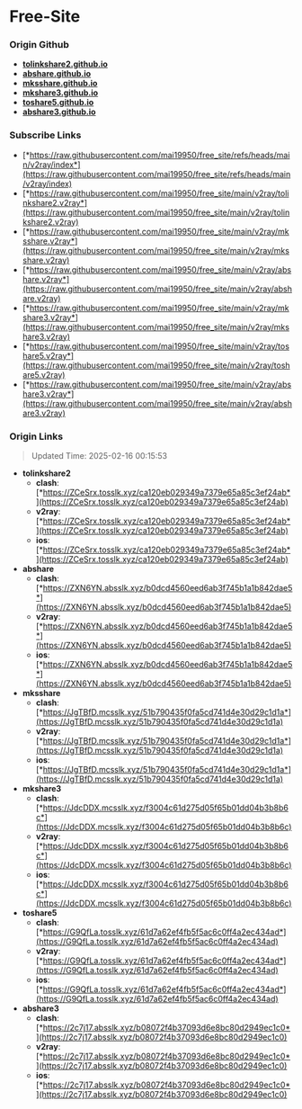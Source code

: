 # Free-Site

### Origin Github

- [**tolinkshare2.github.io**](https://github.com/tolinkshare2/tolinkshare2.github.io)
- [**abshare.github.io**](https://github.com/abshare/abshare.github.io)
- [**mksshare.github.io**](https://github.com/mksshare/mksshare.github.io)
- [**mkshare3.github.io**](https://github.com/mkshare3/mkshare3.github.io)
- [**toshare5.github.io**](https://github.com/toshare5/toshare5.github.io)
- [**abshare3.github.io**](https://github.com/abshare3/abshare3.github.io)

### Subscribe Links

- [*https://raw.githubusercontent.com/mai19950/free_site/refs/heads/main/v2ray/index*](https://raw.githubusercontent.com/mai19950/free_site/refs/heads/main/v2ray/index)
- [*https://raw.githubusercontent.com/mai19950/free_site/main/v2ray/tolinkshare2.v2ray*](https://raw.githubusercontent.com/mai19950/free_site/main/v2ray/tolinkshare2.v2ray)
- [*https://raw.githubusercontent.com/mai19950/free_site/main/v2ray/mksshare.v2ray*](https://raw.githubusercontent.com/mai19950/free_site/main/v2ray/mksshare.v2ray)
- [*https://raw.githubusercontent.com/mai19950/free_site/main/v2ray/abshare.v2ray*](https://raw.githubusercontent.com/mai19950/free_site/main/v2ray/abshare.v2ray)
- [*https://raw.githubusercontent.com/mai19950/free_site/main/v2ray/mkshare3.v2ray*](https://raw.githubusercontent.com/mai19950/free_site/main/v2ray/mkshare3.v2ray)
- [*https://raw.githubusercontent.com/mai19950/free_site/main/v2ray/toshare5.v2ray*](https://raw.githubusercontent.com/mai19950/free_site/main/v2ray/toshare5.v2ray)
- [*https://raw.githubusercontent.com/mai19950/free_site/main/v2ray/abshare3.v2ray*](https://raw.githubusercontent.com/mai19950/free_site/main/v2ray/abshare3.v2ray)

### Origin Links

> Updated Time: 2025-02-16 00:15:53

- **tolinkshare2**
  - **clash**: [*https://ZCeSrx.tosslk.xyz/ca120eb029349a7379e65a85c3ef24ab*](https://ZCeSrx.tosslk.xyz/ca120eb029349a7379e65a85c3ef24ab)
  - **v2ray**: [*https://ZCeSrx.tosslk.xyz/ca120eb029349a7379e65a85c3ef24ab*](https://ZCeSrx.tosslk.xyz/ca120eb029349a7379e65a85c3ef24ab)
  - **ios**: [*https://ZCeSrx.tosslk.xyz/ca120eb029349a7379e65a85c3ef24ab*](https://ZCeSrx.tosslk.xyz/ca120eb029349a7379e65a85c3ef24ab)
- **abshare**
  - **clash**: [*https://ZXN6YN.absslk.xyz/b0dcd4560eed6ab3f745b1a1b842dae5*](https://ZXN6YN.absslk.xyz/b0dcd4560eed6ab3f745b1a1b842dae5)
  - **v2ray**: [*https://ZXN6YN.absslk.xyz/b0dcd4560eed6ab3f745b1a1b842dae5*](https://ZXN6YN.absslk.xyz/b0dcd4560eed6ab3f745b1a1b842dae5)
  - **ios**: [*https://ZXN6YN.absslk.xyz/b0dcd4560eed6ab3f745b1a1b842dae5*](https://ZXN6YN.absslk.xyz/b0dcd4560eed6ab3f745b1a1b842dae5)
- **mksshare**
  - **clash**: [*https://JgTBfD.mcsslk.xyz/51b790435f0fa5cd741d4e30d29c1d1a*](https://JgTBfD.mcsslk.xyz/51b790435f0fa5cd741d4e30d29c1d1a)
  - **v2ray**: [*https://JgTBfD.mcsslk.xyz/51b790435f0fa5cd741d4e30d29c1d1a*](https://JgTBfD.mcsslk.xyz/51b790435f0fa5cd741d4e30d29c1d1a)
  - **ios**: [*https://JgTBfD.mcsslk.xyz/51b790435f0fa5cd741d4e30d29c1d1a*](https://JgTBfD.mcsslk.xyz/51b790435f0fa5cd741d4e30d29c1d1a)
- **mkshare3**
  - **clash**: [*https://JdcDDX.mcsslk.xyz/f3004c61d275d05f65b01dd04b3b8b6c*](https://JdcDDX.mcsslk.xyz/f3004c61d275d05f65b01dd04b3b8b6c)
  - **v2ray**: [*https://JdcDDX.mcsslk.xyz/f3004c61d275d05f65b01dd04b3b8b6c*](https://JdcDDX.mcsslk.xyz/f3004c61d275d05f65b01dd04b3b8b6c)
  - **ios**: [*https://JdcDDX.mcsslk.xyz/f3004c61d275d05f65b01dd04b3b8b6c*](https://JdcDDX.mcsslk.xyz/f3004c61d275d05f65b01dd04b3b8b6c)
- **toshare5**
  - **clash**: [*https://G9QfLa.tosslk.xyz/61d7a62ef4fb5f5ac6c0ff4a2ec434ad*](https://G9QfLa.tosslk.xyz/61d7a62ef4fb5f5ac6c0ff4a2ec434ad)
  - **v2ray**: [*https://G9QfLa.tosslk.xyz/61d7a62ef4fb5f5ac6c0ff4a2ec434ad*](https://G9QfLa.tosslk.xyz/61d7a62ef4fb5f5ac6c0ff4a2ec434ad)
  - **ios**: [*https://G9QfLa.tosslk.xyz/61d7a62ef4fb5f5ac6c0ff4a2ec434ad*](https://G9QfLa.tosslk.xyz/61d7a62ef4fb5f5ac6c0ff4a2ec434ad)
- **abshare3**
  - **clash**: [*https://2c7j17.absslk.xyz/b08072f4b37093d6e8bc80d2949ec1c0*](https://2c7j17.absslk.xyz/b08072f4b37093d6e8bc80d2949ec1c0)
  - **v2ray**: [*https://2c7j17.absslk.xyz/b08072f4b37093d6e8bc80d2949ec1c0*](https://2c7j17.absslk.xyz/b08072f4b37093d6e8bc80d2949ec1c0)
  - **ios**: [*https://2c7j17.absslk.xyz/b08072f4b37093d6e8bc80d2949ec1c0*](https://2c7j17.absslk.xyz/b08072f4b37093d6e8bc80d2949ec1c0)
